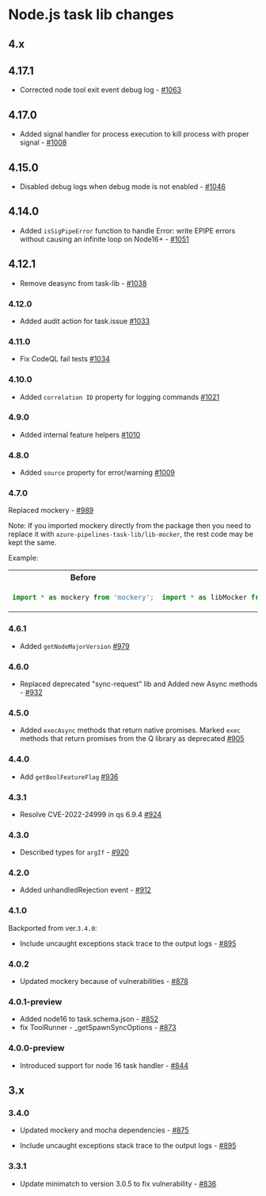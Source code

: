 # Node.js task lib changes

## 4.x

## 4.17.1

- Corrected node tool exit event debug log - [#1063](https://github.com/microsoft/azure-pipelines-task-lib/pull/1063)

## 4.17.0

- Added signal handler for process execution to kill process with proper signal - [#1008](https://github.com/microsoft/azure-pipelines-task-lib/pull/1008)

## 4.15.0

- Disabled debug logs when debug mode is not enabled - [#1046](https://github.com/microsoft/azure-pipelines-task-lib/pull/1046)

## 4.14.0

- Added `isSigPipeError` function to handle Error: write EPIPE errors without causing an infinite loop on Node16+ - [#1051](https://github.com/microsoft/azure-pipelines-task-lib/pull/1051)

## 4.12.1

- Remove deasync from task-lib - [#1038](https://github.com/microsoft/azure-pipelines-task-lib/pull/1038)

### 4.12.0

- Added audit action for task.issue [#1033](https://github.com/microsoft/azure-pipelines-task-lib/pull/1033)

### 4.11.0

- Fix CodeQL fail tests [#1034](https://github.com/microsoft/azure-pipelines-task-lib/pull/1034)

### 4.10.0

- Added `correlation ID` property for logging commands [#1021](https://github.com/microsoft/azure-pipelines-task-lib/pull/1021)

### 4.9.0

- Added internal feature helpers [#1010](https://github.com/microsoft/azure-pipelines-task-lib/pull/1010)

### 4.8.0

- Added `source` property for error/warning [#1009](https://github.com/microsoft/azure-pipelines-task-lib/pull/1009)

### 4.7.0

Replaced mockery - [#989](https://github.com/microsoft/azure-pipelines-task-lib/pull/989)

Note: If you imported mockery directly from the package then you need to replace it with `azure-pipelines-task-lib/lib-mocker`, the rest code may be kept the same.

Example:

  <table>
  <tr>
  <th>Before</th>
  <th>After</th>
  </tr>
  <tr>
  <td>

  ```js
  import * as mockery from 'mockery';
  ``` 
  </td>
  <td>
  
  ```js
  import * as libMocker from 'azure-pipelines-task-lib/lib-mocker';
  ```
  </td>
  </tr>
  </table>

### 4.6.1

- Added `getNodeMajorVersion` [#979](https://github.com/microsoft/azure-pipelines-task-lib/pull/979)

### 4.6.0

- Replaced deprecated "sync-request" lib and Added new Async methods - [#932](https://github.com/microsoft/azure-pipelines-task-lib/pull/932)

### 4.5.0

- Added `execAsync` methods that return native promises. Marked `exec` methods that return promises from the Q library as deprecated [#905](https://github.com/microsoft/azure-pipelines-task-lib/pull/905)

### 4.4.0

- Add `getBoolFeatureFlag` [#936](https://github.com/microsoft/azure-pipelines-task-lib/pull/936)

### 4.3.1

- Resolve CVE-2022-24999 in qs 6.9.4 [#924](https://github.com/microsoft/azure-pipelines-task-lib/pull/924)

### 4.3.0

- Described types for `argIf` - [#920](https://github.com/microsoft/azure-pipelines-task-lib/pull/920)


### 4.2.0

- Added unhandledRejection event - [#912](https://github.com/microsoft/azure-pipelines-task-lib/pull/912)

### 4.1.0

Backported from ver.`3.4.0`:

- Include uncaught exceptions stack trace to the output logs - [#895](https://github.com/microsoft/azure-pipelines-task-lib/pull/895)

### 4.0.2

- Updated mockery because of vulnerabilities - [#878](https://github.com/microsoft/azure-pipelines-task-lib/pull/878)

### 4.0.1-preview

- Added node16 to task.schema.json - [#852](https://github.com/microsoft/azure-pipelines-task-lib/pull/852)
- fix ToolRunner - _getSpawnSyncOptions - [#873](https://github.com/microsoft/azure-pipelines-task-lib/pull/873)

### 4.0.0-preview

- Introduced support for node 16 task handler - [#844](https://github.com/microsoft/azure-pipelines-task-lib/pull/844)

## 3.x

### 3.4.0

- Updated mockery and mocha dependencies - [#875](https://github.com/microsoft/azure-pipelines-task-lib/pull/875)

- Include uncaught exceptions stack trace to the output logs - [#895](https://github.com/microsoft/azure-pipelines-task-lib/pull/895)

### 3.3.1

- Update minimatch to version 3.0.5 to fix vulnerability - [#836](https://github.com/microsoft/azure-pipelines-task-lib/pull/836)